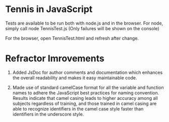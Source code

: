 # Tennis in JavaScript

Tests are available to be run both with node.js and in the browser.
For node, simply call
  node TennisTest.js
(Only failures will be shown on the console)

For the browser, open TennisTest.html and refresh after change.

# Refractor Imrovements

1. Added JsDoc for author comments and documentation which enhances the overall readability and makes it easy maintainable code.

2. Made use of standard camelCase format for all the variable and function names to adhere the JavaScript best practices for naming convention. Results indicate that camel casing leads to higher accuracy among all subjects regardless of training, and those trained in camel casing are able to recognize identifiers in the camel case style faster than identifiers in the underscore style.